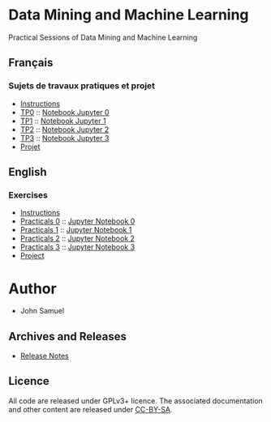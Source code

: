 # Data Mining and Machine Learning
Practical Sessions of Data Mining and Machine Learning

## Français
### Sujets de travaux pratiques et projet
* [Instructions](fr/README.md)
* [TP0](fr/TP0/tp0.md) :: [Notebook Jupyter 0](fr/TP0/tp0.ipynb)
* [TP1](fr/TP1/tp1.md) :: [Notebook Jupyter 1](fr/TP1/tp1.ipynb)
* [TP2](fr/TP2/tp2.md) :: [Notebook Jupyter 2](fr/TP2/tp2.ipynb)
* [TP3](fr/TP3/tp3.md) :: [Notebook Jupyter 3](fr/TP3/tp3.ipynb)
* [Projet](fr/Projet/Projet.md)

## English 
### Exercises
* [Instructions](en/README.md)
* [Practicals 0](en/practical0/practical0.md) ::  [Jupyter Notebook 0](en/practical0/practical0.ipynb)
* [Practicals 1](en/practical1/practical1.md) ::  [Jupyter Notebook 1](en/practical1/practical1.ipynb)
* [Practicals 2](en/practical2/practical2.md) ::  [Jupyter Notebook 2](en/practical2/practical2.ipynb)
* [Practicals 3](en/practical3/practical3.md) ::  [Jupyter Notebook 3](en/practical3/practical3.ipynb)
* [Project](en/Project/project.md)

# Author
* John Samuel

## Archives and Releases
* [Release Notes](RELEASE.md)

## Licence
All code are released under GPLv3+ licence. The associated documentation and other content are released under [CC-BY-SA](http://creativecommons.org/licenses/by-sa/4.0/).
